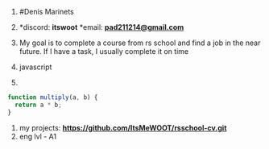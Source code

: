 1. #Denis Marinets

1.  *discord: **itswoot** 
    *email: **pad211214@gmail.com**

1. My goal is to complete a course from rs school and find a job in the near future.
If I have a task, I usually complete it on time

1. javascript

1. 
```javascript
function multiply(a, b) {
  return a * b;
}
```
1. my projects: **https://github.com/ItsMeWOOT/rsschool-cv.git** 
1. eng lvl - A1
